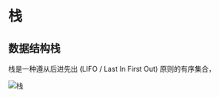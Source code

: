 # 栈

## 数据结构栈

栈是一种遵从后进先出 (LIFO / Last In First Out) 原则的有序集合，

![栈](https://tva1.sinaimg.cn/large/0081Kckwgy1gke46goagbj30j80pijs5.jpg)
